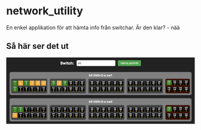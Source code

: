 # network_utility
En enkel applikation för att hämta info från switchar.
Är den klar? - nää

## Så här ser det ut

![](switch.png)

